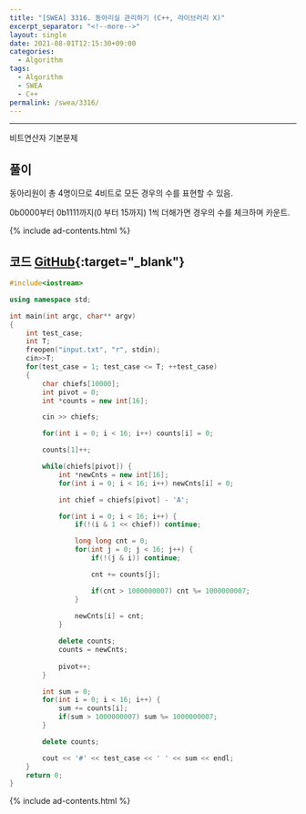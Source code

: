 ```yaml
---
title: "[SWEA] 3316. 동아리실 관리하기 (C++, 라이브러리 X)"
excerpt_separator: "<!--more-->"
layout: single
date: 2021-08-01T12:15:30+09:00
categories:
  - Algorithm
tags:
  - Algorithm
  - SWEA
  - C++
permalink: /swea/3316/
---
```

---

비트연산자 기본문제

## 풀이

동아리원이 총 4명이므로 4비트로 모든 경우의 수를 표현할 수 있음.

0b0000부터 0b1111까지(0 부터 15까지) 1씩 더해가면 경우의 수를 체크하며 카운트.

<!--more-->

{% include ad-contents.html %}

## 코드 [GitHub](https://github.com/unionyy/samsung-algorithm-21/blob/main/bitwise-operation/basic-problems/club/main.cpp){:target="_blank"}

```cpp
#include<iostream>

using namespace std;

int main(int argc, char** argv)
{
	int test_case;
	int T;
	freopen("input.txt", "r", stdin);
	cin>>T;
	for(test_case = 1; test_case <= T; ++test_case)
	{
        char chiefs[10000];
        int pivot = 0;
        int *counts = new int[16];

        cin >> chiefs;

        for(int i = 0; i < 16; i++) counts[i] = 0;

        counts[1]++;

        while(chiefs[pivot]) {
            int *newCnts = new int[16];
            for(int i = 0; i < 16; i++) newCnts[i] = 0;

            int chief = chiefs[pivot] - 'A';

            for(int i = 0; i < 16; i++) {
                if(!(i & 1 << chief)) continue;

                long long cnt = 0;
                for(int j = 0; j < 16; j++) {
                    if(!(j & i)) continue;

                    cnt += counts[j];

                    if(cnt > 1000000007) cnt %= 1000000007;
                }
                
                newCnts[i] = cnt;
            }

            delete counts;
            counts = newCnts;
            
            pivot++;
        }

        int sum = 0;
        for(int i = 0; i < 16; i++) {
            sum += counts[i];
            if(sum > 1000000007) sum %= 1000000007;
        }

        delete counts;

        cout << '#' << test_case << ' ' << sum << endl;
	}
	return 0;
}
```

{% include ad-contents.html %}